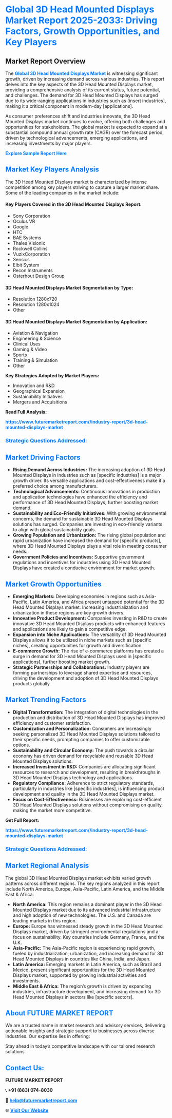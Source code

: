 <h1 style="color: #007BFF;">Global 3D Head Mounted Displays Market Report 2025-2033: Driving Factors, Growth Opportunities, and Key Players</h1>

<section id="overview">
<h2>Market Report Overview</h2>
<p>The <a href="https://www.futuremarketreport.com//industry-report/3d-head-mounted-displays-market" style="color: #007BFF; text-decoration: none;"><strong>Global 3D Head Mounted Displays Market</strong></a> is witnessing significant growth, driven by increasing demand across various industries. This report delves into the key aspects of the 3D Head Mounted Displays market, providing a comprehensive analysis of its current status, future potential, and challenges. The demand for 3D Head Mounted Displays has surged due to its wide-ranging applications in industries such as [insert industries], making it a critical component in modern-day [applications].</p>
<p>As consumer preferences shift and industries innovate, the 3D Head Mounted Displays market continues to evolve, offering both challenges and opportunities for stakeholders. The global market is expected to expand at a substantial compound annual growth rate (CAGR) over the forecast period, driven by technological advancements, emerging applications, and increasing investments by major players.</p>
</section>

<section id="overview">
<p><a href="https://www.futuremarketreport.com//request-sample/reportId=90979" style="color: #007BFF; text-decoration: none;"><strong>Explore Sample Report Here</strong></a></p>
</section>

<section id="key-players">
<h2 style="color: #007BFF;">Market Key Players Analysis</h2>
<p>The 3D Head Mounted Displays market is characterized by intense competition among key players striving to capture a larger market share. Some of the leading companies in the market include:</p>
<h4>Key Players Covered in the 3D Head Mounted Displays Report:</h4>
<ul><li>Sony Corporation</li><li>Oculus VR</li><li>Google</li><li>HTC</li><li>BAE Systems</li><li>Thales Visionix</li><li>Rockwell Collins</li><li>VuzixCorporation</li><li>Sensics</li><li>Elbit System</li><li>Recon Instruments</li><li>Osterhout Design Group</li></ul>
<h4>3D Head Mounted Displays Market Segmentation by Type:</h4>
<ul><li>Resolution 1280x720</li><li>Resolution 1280x1024</li><li>Other</li></ul>

<h4>3D Head Mounted Displays Market Segmentation by Application:</h4>
<ul><li>Aviation &amp; Navigation</li><li>Engineering &amp; Science</li><li>Clinical Uses</li><li>Gaming &amp; Video</li><li>Sports</li><li>Training &amp; Simulation</li><li>Other</li></ul>
<p><strong>Key Strategies Adopted by Market Players:</strong></p>
<ul>
<li>Innovation and R&D</li>
<li>Geographical Expansion</li>
<li>Sustainability Initiatives</li>
<li>Mergers and Acquisitions</li>
</ul>
</section>

<section>
<p><strong>Read Full Analysis: </strong></p><a href="https://www.futuremarketreport.com//industry-report/3d-head-mounted-displays-market" style="color: #007BFF; text-decoration: none;"><strong>https://www.futuremarketreport.com//industry-report/3d-head-mounted-displays-market</strong></a>
<h3 style="color: #007BFF;">Strategic Questions Addressed:</h3>
</section>

<section id="driving-factors">
<h2 style="color: #007BFF;">Market Driving Factors</h2>
<ul>
<li><strong>Rising Demand Across Industries:</strong> The increasing adoption of 3D Head Mounted Displays in industries such as [specific industries] is a major growth driver. Its versatile applications and cost-effectiveness make it a preferred choice among manufacturers.</li>
<li><strong>Technological Advancements:</strong> Continuous innovations in production and application technologies have enhanced the efficiency and performance of 3D Head Mounted Displays, further boosting market demand.</li>
<li><strong>Sustainability and Eco-Friendly Initiatives:</strong> With growing environmental concerns, the demand for sustainable 3D Head Mounted Displays solutions has surged. Companies are investing in eco-friendly variants to align with global sustainability goals.</li>
<li><strong>Growing Population and Urbanization:</strong> The rising global population and rapid urbanization have increased the demand for [specific products], where 3D Head Mounted Displays plays a vital role in meeting consumer needs.</li>
<li><strong>Government Policies and Incentives:</strong> Supportive government regulations and incentives for industries using 3D Head Mounted Displays have created a conducive environment for market growth.</li>
</ul>
</section>

<section id="growth-opportunities">
<h2 style="color: #007BFF;">Market Growth Opportunities</h2>
<ul>
<li><strong>Emerging Markets:</strong> Developing economies in regions such as Asia-Pacific, Latin America, and Africa present untapped potential for the 3D Head Mounted Displays market. Increasing industrialization and urbanization in these regions are key growth drivers.</li>
<li><strong>Innovative Product Development:</strong> Companies investing in R&D to create innovative 3D Head Mounted Displays products with enhanced features and applications are likely to gain a competitive edge.</li>
<li><strong>Expansion into Niche Applications:</strong> The versatility of 3D Head Mounted Displays allows it to be utilized in niche markets such as [specific niches], creating opportunities for growth and diversification.</li>
<li><strong>E-commerce Growth:</strong> The rise of e-commerce platforms has created a surge in demand for 3D Head Mounted Displays used in [specific applications], further boosting market growth.</li>
<li><strong>Strategic Partnerships and Collaborations:</strong> Industry players are forming partnerships to leverage shared expertise and resources, driving the development and adoption of 3D Head Mounted Displays products globally.</li>
</ul>
</section>

<section id="trending-factors">
<h2 style="color: #007BFF;">Market Trending Factors</h2>
<ul>
<li><strong>Digital Transformation:</strong> The integration of digital technologies in the production and distribution of 3D Head Mounted Displays has improved efficiency and customer satisfaction.</li>
<li><strong>Customization and Personalization:</strong> Consumers are increasingly seeking personalized 3D Head Mounted Displays solutions tailored to their specific needs, prompting companies to offer customizable options.</li>
<li><strong>Sustainability and Circular Economy:</strong> The push towards a circular economy has driven demand for recyclable and reusable 3D Head Mounted Displays solutions.</li>
<li><strong>Increased Investment in R&D:</strong> Companies are allocating significant resources to research and development, resulting in breakthroughs in 3D Head Mounted Displays technology and applications.</li>
<li><strong>Regulatory Compliance:</strong> Adherence to strict regulatory standards, particularly in industries like [specific industries], is influencing product development and quality in the 3D Head Mounted Displays market.</li>
<li><strong>Focus on Cost-Effectiveness:</strong> Businesses are exploring cost-efficient 3D Head Mounted Displays solutions without compromising on quality, making the market more competitive.</li>
</ul>
</section>

<section>
<p><strong>Get Full Report: </strong></p><a href="https://www.futuremarketreport.com//industry-report/3d-head-mounted-displays-market" style="color: #007BFF; text-decoration: none;"><strong>https://www.futuremarketreport.com//industry-report/3d-head-mounted-displays-market</strong></a>
<h3 style="color: #007BFF;">Strategic Questions Addressed:</h3>
</section>


<section id="regional-analysis">
<h2 style="color: #007BFF;">Market Regional Analysis</h2>
<p>The global 3D Head Mounted Displays market exhibits varied growth patterns across different regions. The key regions analyzed in this report include North America, Europe, Asia-Pacific, Latin America, and the Middle East & Africa:</p>
<ul>
<li><strong>North America:</strong> This region remains a dominant player in the 3D Head Mounted Displays market due to its advanced industrial infrastructure and high adoption of new technologies. The U.S. and Canada are leading markets in this region.</li>
<li><strong>Europe:</strong> Europe has witnessed steady growth in the 3D Head Mounted Displays market, driven by stringent environmental regulations and a focus on sustainability. Key countries include Germany, France, and the U.K.</li>
<li><strong>Asia-Pacific:</strong> The Asia-Pacific region is experiencing rapid growth, fueled by industrialization, urbanization, and increasing demand for 3D Head Mounted Displays in countries like China, India, and Japan.</li>
<li><strong>Latin America:</strong> Emerging markets in Latin America, such as Brazil and Mexico, present significant opportunities for the 3D Head Mounted Displays market, supported by growing industrial activities and investments.</li>
<li><strong>Middle East & Africa:</strong> The region’s growth is driven by expanding industries, infrastructure development, and increasing demand for 3D Head Mounted Displays in sectors like [specific sectors].</li>
</ul>
</section>

<footer>
<h2 style="color: #007BFF;">About FUTURE MARKET REPORT</h2>
<p>We are a trusted name in market research and advisory services, delivering actionable insights and strategic support to businesses across diverse industries. Our expertise lies in offering:</p>

<p>Stay ahead in today’s competitive landscape with our tailored research solutions.</p>

<h2 style="color: #007BFF;">Contact Us:</h2>
<p><strong>FUTURE MARKET REPORT</strong></p>
<p>📞 <strong>+91 (883) 074-8030</strong></p>
<p>📧 <strong><a href="mailto:help@futuremarketreport.com" style="color: #007BFF;">help@futuremarketreport.com</a></strong></p>
<p>🌐 <strong><a href="https://www.futuremarketreport.com/" style="color: #007BFF;">Visit Our Website</a></strong></p>
</footer>